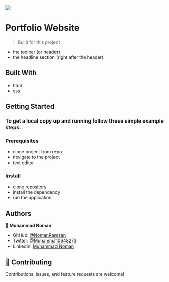 ![](https://img.shields.io/badge/Microverse-blueviolet)

# Portfolio Website

> Build for this project

- the toolbar (or header)
- the headline section (right after the header)

## Built With

- html
- css

## Getting Started

### To get a local copy up and running follow these simple example steps.

### Prerequisites

- clone project from repo
- nevigate to the project
- text editor

### Install

- clone repository
- install the dependency
- run the application

## Authors

👤 **Muhammad Noman**

- GitHub: [@NomanRamzan](https://github.com/NomanRamzan)
- Twitter: [@Muhamma10648273](https://twitter.com/Muhamma10648273)
- LinkedIn: [Muhammad Noman](https://www.linkedin.com/in/muhammad-noman-0a5b95184/)

## 🤝 Contributing

Contributions, issues, and feature requests are welcome!
